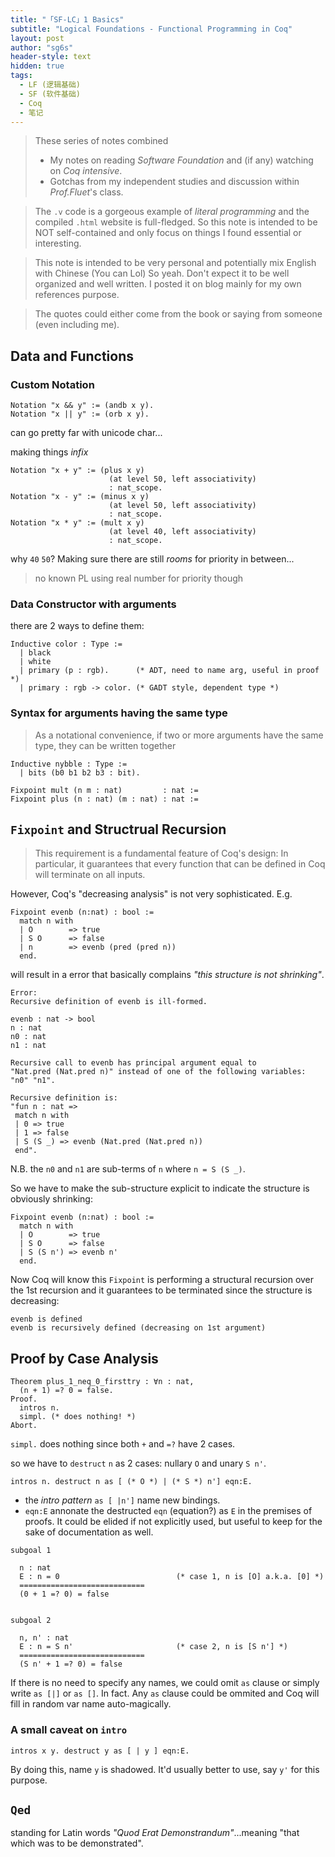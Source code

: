 ```yaml
---
title: "「SF-LC」1 Basics"
subtitle: "Logical Foundations - Functional Programming in Coq"
layout: post
author: "sg6s"
header-style: text
hidden: true
tags:
  - LF (逻辑基础)
  - SF (软件基础)
  - Coq
  - 笔记
---
```


> These series of notes combined 
> - My notes on reading _Software Foundation_ and (if any) watching on _Coq intensive_.
> - Gotchas from my independent studies and discussion within _Prof.Fluet_'s class.

> The `.v` code is a gorgeous example of _literal programming_ and the compiled `.html` website is full-fledged.
> So this note is intended to be NOT self-contained and only focus on things I found essential or interesting.

> This note is intended to be very personal and potentially mix English with Chinese (You can Lol)
> So yeah. Don't expect it to be well organized and well written.
> I posted it on blog mainly for my own references purpose.

> The quotes could either come from the book or saying from someone (even including me). 


Data and Functions
------------------

### Custom Notation

```coq
Notation "x && y" := (andb x y).
Notation "x || y" := (orb x y).
```

can go pretty far with unicode char...

making things _infix_

```coq
Notation "x + y" := (plus x y)
                      (at level 50, left associativity)
                      : nat_scope.
Notation "x - y" := (minus x y)
                      (at level 50, left associativity)
                      : nat_scope.
Notation "x * y" := (mult x y)
                      (at level 40, left associativity)
                      : nat_scope.
```

why `40` `50`? Making sure there are still _rooms_ for priority in between...

> no known PL using real number for priority though



### Data Constructor with arguments

there are 2 ways to define them:

```coq
Inductive color : Type :=
  | black
  | white
  | primary (p : rgb).      (* ADT, need to name arg, useful in proof *)
  | primary : rgb -> color. (* GADT style, dependent type *)
```



### Syntax for arguments having the same type


> As a notational convenience, if two or more arguments have the same type, they can be written together

```coq
Inductive nybble : Type :=
  | bits (b0 b1 b2 b3 : bit).
```

```coq
Fixpoint mult (n m : nat)         : nat := 
Fixpoint plus (n : nat) (m : nat) : nat := 
```


`Fixpoint` and Structrual Recursion
-----------------------------------

> This requirement is a fundamental feature of Coq's design: In particular, it guarantees that every function that can be defined in Coq will terminate on all inputs.

However, Coq's "decreasing analysis" is not very sophisticated. E.g.

```coq
Fixpoint evenb (n:nat) : bool :=
  match n with
  | O        => true
  | S O      => false
  | n        => evenb (pred (pred n))
  end.
```

will result in a error that basically complains _"this structure is not shrinking"_.

```
Error:
Recursive definition of evenb is ill-formed.

evenb : nat -> bool
n : nat
n0 : nat
n1 : nat

Recursive call to evenb has principal argument equal to
"Nat.pred (Nat.pred n)" instead of one of the following variables: "n0" "n1".

Recursive definition is:
"fun n : nat =>
 match n with
 | 0 => true
 | 1 => false
 | S (S _) => evenb (Nat.pred (Nat.pred n))
 end".
```

N.B. the `n0` and `n1` are sub-terms of `n` where `n = S (S _)`.

So we have to make the sub-structure explicit to indicate the structure is obviously shrinking:

```coq
Fixpoint evenb (n:nat) : bool :=
  match n with
  | O        => true
  | S O      => false
  | S (S n') => evenb n'
  end.
```

Now Coq will know this `Fixpoint` is performing a structural recursion over the 1st recursion and it guarantees to be terminated since the structure is decreasing:

```
evenb is defined
evenb is recursively defined (decreasing on 1st argument)
```


Proof by Case Analysis
----------------------

```coq
Theorem plus_1_neq_0_firsttry : ∀n : nat,
  (n + 1) =? 0 = false.
Proof.
  intros n.
  simpl. (* does nothing! *)
Abort.
```

`simpl.` does nothing since both `+` and `=?` have 2 cases.

so we have to `destruct` `n` as 2 cases: nullary `O` and unary `S n'`.

```coq
intros n. destruct n as [ (* O *) | (* S *) n'] eqn:E.
```

- the _intro pattern_ `as [ |n']` name new bindings.
- `eqn:E` annonate the destructed `eqn` (equation?) as `E` in the premises of proofs. It could be elided if not explicitly used, but useful to keep for the sake of documentation as well.

```coq
subgoal 1

  n : nat
  E : n = 0                          (* case 1, n is [O] a.k.a. [0] *)
  ============================
  (0 + 1 =? 0) = false


subgoal 2

  n, n' : nat
  E : n = S n'                       (* case 2, n is [S n'] *)
  ============================
  (S n' + 1 =? 0) = false
```

If there is no need to specify any names, we could omit `as` clause or simply write `as [|]` or `as []`.
In fact. Any `as` clause could be ommited and Coq will fill in random var name auto-magically.


### A small caveat on `intro` 


```coq
intros x y. destruct y as [ | y ] eqn:E.
```

By doing this, name `y` is shadowed. It'd usually better to use, say `y'` for this purpose.



`Qed`
-----

standing for Latin words _"Quod Erat Demonstrandum"_...meaning "that which was to be demonstrated".
